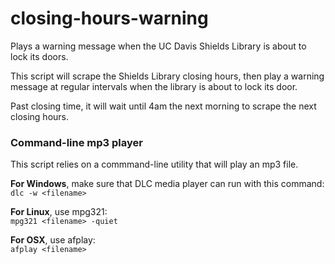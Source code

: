 # closing-hours-warning
Plays a warning message when the UC Davis Shields Library is about to lock its doors.

This script will scrape the Shields Library closing hours, then play a warning
message at regular intervals when the library is about to lock its door.

Past closing time, it will wait until 4am the next morning to scrape the next closing
hours.

### Command-line mp3 player

This script relies on a commmand-line utility that will play an mp3 file.

**For Windows**, make sure that DLC media player can run with this command:  
`dlc -w <filename>`

**For Linux**, use mpg321:  
`mpg321 <filename> -quiet`

**For OSX**, use afplay:  
`afplay <filename>`